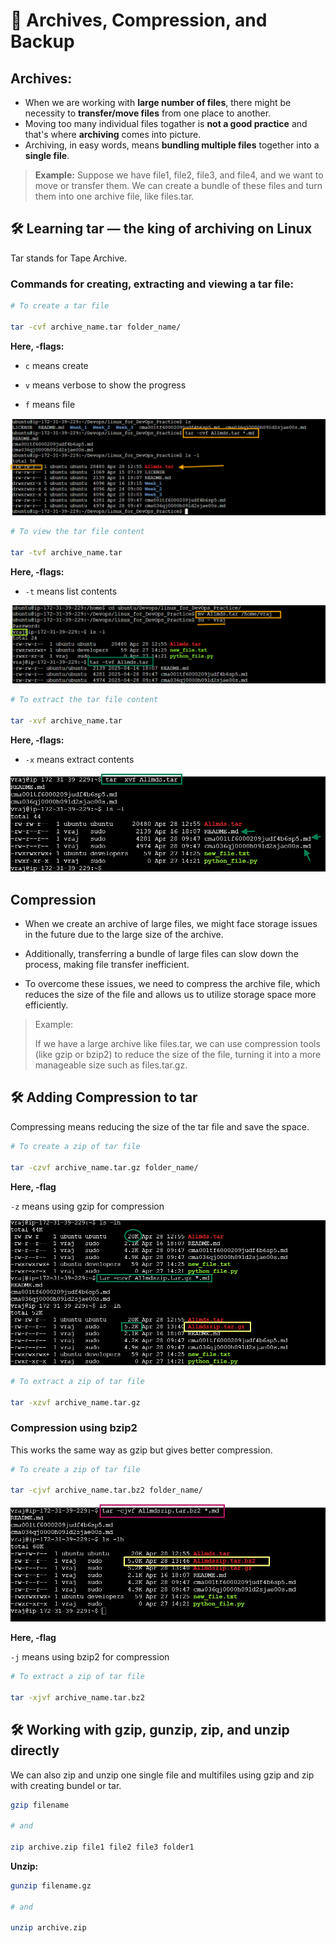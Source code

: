 # 📂 Archives, Compression, and Backup

## Archives:
* When we are working with **large number of files**, there might be necessity to **transfer/move files** from one place to another.
* Moving too many individual files togather is **not a good practice** and that's where **archiving** comes into picture.
* Archiving, in easy words, means **bundling multiple files** together into a **single file**.

> **Example:**
> Suppose we have file1, file2, file3, and file4, and we want to move or transfer them. We can create a bundle of these files and turn them into one archive file, like files.tar.

## 🛠 Learning tar — the king of archiving on Linux

Tar stands for Tape Archive.

### Commands for creating, extracting and viewing a tar file:

```bash
# To create a tar file

tar -cvf archive_name.tar folder_name/
```

**Here, -flags:**

* `c` means create
  
* `v` means verbose to show the progress
  
* `f` means file

![screenshot](https://github.com/vrjbhvsr/linux_for_DevOps_Practice/blob/main/Week_3/Screenshots/tarc.png)

```bash
# To view the tar file content

tar -tvf archive_name.tar
```

**Here, -flags:**

* `-t` means list contents

![screenshot](https://github.com/vrjbhvsr/linux_for_DevOps_Practice/blob/main/Week_3/Screenshots/tart.png)

```bash
# To extract the tar file content

tar -xvf archive_name.tar
```

**Here, -flags:**

* `-x` means extract contents

![screenshot](https://github.com/vrjbhvsr/linux_for_DevOps_Practice/blob/main/Week_3/Screenshots/tarx.png)


## Compression

* When we create an archive of large files, we might face storage issues in the future due to the large size of the archive.

* Additionally, transferring a bundle of large files can slow down the process, making file transfer inefficient.

* To overcome these issues, we need to compress the archive file, which reduces the size of the file and allows us to utilize storage space more efficiently.

>Example:
>
>If we have a large archive like files.tar, we can use compression tools (like gzip or bzip2) to reduce the size of the file, turning it into a more manageable size such as files.tar.gz.


## 🛠 Adding Compression to tar

Compressing means reducing the size of the tar file and save the space.

```bash
# To create a zip of tar file

tar -czvf archive_name.tar.gz folder_name/
```

**Here, -flag**

`-z` means using gzip for compression

![screenshot](https://github.com/vrjbhvsr/linux_for_DevOps_Practice/blob/main/Week_3/Screenshots/tarcx.png)

```bash
# To extract a zip of tar file

tar -xzvf archive_name.tar.gz
```

### Compression using bzip2

This works the same way as gzip but gives better compression.

```bash
# To create a zip of tar file

tar -cjvf archive_name.tar.bz2 folder_name/
```
![screenshot](https://github.com/vrjbhvsr/linux_for_DevOps_Practice/blob/main/Week_3/Screenshots/bzip2.png)


**Here, -flag**

`-j` means using bzip2 for compression



```bash
# To extract a zip of tar file

tar -xjvf archive_name.tar.bz2
```

## 🛠 Working with gzip, gunzip, zip, and unzip directly

We can also zip and unzip one single file and multifiles using gzip and zip with creating bundel or tar.

```bash
gzip filename

# and

zip archive.zip file1 file2 file3 folder1
```

**Unzip:**

```bash
gunzip filename.gz

# and

unzip archive.zip
```
